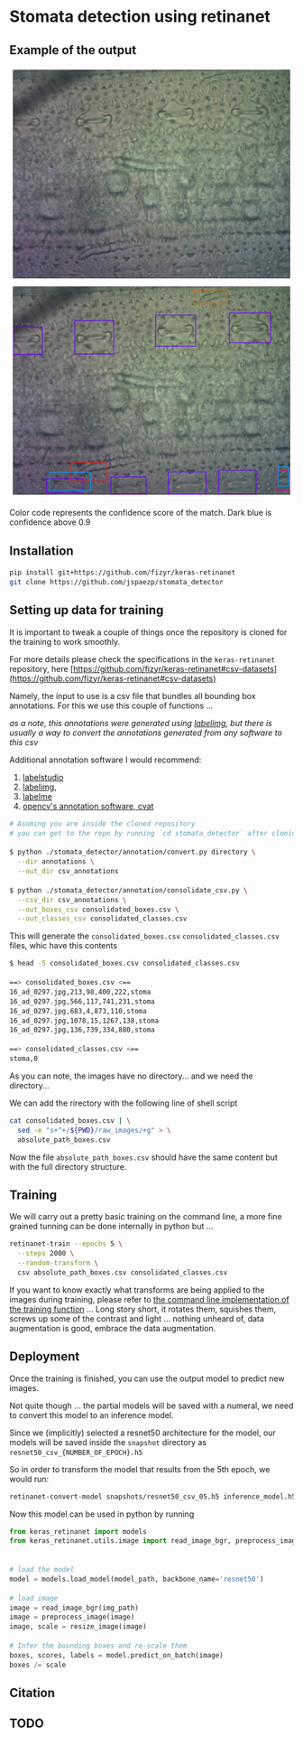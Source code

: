 
# Stomata detection using retinanet

## Example of the output

![github_assets/example_input.png](github_assets/example_input.png)
![github_assets/example_output.png](github_assets/example_output.png)

Color code represents the confidence score of the match. Dark blue is confidence above 0.9

## Installation

```zsh
pip install git+https://github.com/fizyr/keras-retinanet
git clone https://github.com/jspaezp/stomata_detector
```

## Setting up data for training

It is important to tweak a couple of things once the repository is cloned
for the training to work smoothly.

For more details please check the specifications in the `keras-retinanet`
repository, here
[https://github.com/fizyr/keras-retinanet#csv-datasets](https://github.com/fizyr/keras-retinanet#csv-datasets)

Namely, the input to use is a csv file that bundles all bounding box
annotations. For this we use this couple of functions ...

*as a note, this annotations were generated using [labelimg](https://github.com/tzutalin/labelImg), but there is usually a way to convert the annotations generated from any software to this csv*

Additional annotation software I would recommend:

1. [labelstudio](https://github.com/heartexlabs/label-studio)
2. [labelimg](https://github.com/tzutalin/labelImg),
3. [labelme](https://github.com/wkentaro/labelme)
4. [opencv's annotation software, cvat](https://github.com/opencv/cvat)

```zsh
# Asuming you are inside the cloned repository
# you can get to the repo by running `cd stomata_detector` after cloning it

$ python ./stomata_detector/annotation/convert.py directory \
  --dir annotations \
  --out_dir csv_annotations

$ python ./stomata_detector/annotation/consolidate_csv.py \
  --csv_dir csv_annotations \
  --out_boxes_csv consolidated_boxes.csv \
  --out_classes_csv consolidated_classes.csv
```

This will generate the `consolidated_boxes.csv` `consolidated_classes.csv`
files, whic have this contents

```zsh
$ head -5 consolidated_boxes.csv consolidated_classes.csv

==> consolidated_boxes.csv <==
16_ad_0297.jpg,213,98,400,222,stoma
16_ad_0297.jpg,566,117,741,231,stoma
16_ad_0297.jpg,683,4,873,110,stoma
16_ad_0297.jpg,1078,15,1267,138,stoma
16_ad_0297.jpg,136,739,334,880,stoma

==> consolidated_classes.csv <==
stoma,0
```

As you can note, the images have no directory... and we need the directory...

We can add the rirectory with the following line of shell script

```zsh
cat consolidated_boxes.csv | \
  sed -e "s+^+/${PWD}/raw_images/+g" > \
  absolute_path_boxes.csv
```

Now the file `absolute_path_boxes.csv` should have the same content but with
the full directory structure.

## Training

We will carry out a pretty basic training on the command line, a more fine
grained tunning can be done internally in python but ...

```zsh
retinanet-train --epochs 5 \
  --steps 2000 \
  --random-transform \
  csv absolute_path_boxes.csv consolidated_classes.csv
```

If you want to know exactly what transforms are being applied to the images during
training, please refer to
[the command line implementation of the training function](https://github.com/fizyr/keras-retinanet/blob/c38d54795ee85722104fd005c04b2240d088b1a2/keras_retinanet/bin/train.py#L235)
... Long story short, it rotates them, squishes them, screws up some of the
contrast and light ... nothing unheard of, data augmentation is good, embrace the
data augmentation.

## Deployment

Once the training is finished, you can use the output model to predict new images.

Not quite though ... the partial models will be saved with a numeral, we need to convert
this model to an inference model.

Since we (implicitly) selected a resnet50 architecture for the model, our models will
be saved inside the `snapshot` directory as `resnet50_csv_{NUMBER_OF_EPOCH}.h5`

So in order to transform the model that results from the 5th epoch, we would run:

```zsh
retinanet-convert-model snapshots/resnet50_csv_05.h5 inference_model.h5
```

Now this model can be used in python by running

```python
from keras_retinanet import models
from keras_retinanet.utils.image import read_image_bgr, preprocess_image, resize_image


# load the model
model = models.load_model(model_path, backbone_name='resnet50')

# load image
image = read_image_bgr(img_path)
image = preprocess_image(image)
image, scale = resize_image(image)

# Infer the bounding boxes and re-scale them
boxes, scores, labels = model.predict_on_batch(image)
boxes /= scale
```

## Citation

## TODO
